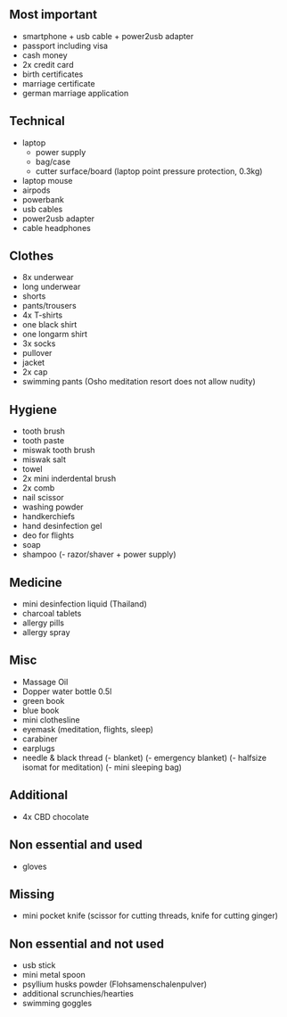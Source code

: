 ## Most important
- smartphone + usb cable + power2usb adapter
- passport including visa
- cash money
- 2x credit card
- birth certificates
- marriage certificate
- german marriage application

## Technical
- laptop
  - power supply
  - bag/case
  - cutter surface/board (laptop point pressure protection, 0.3kg)
- laptop mouse
- airpods
- powerbank
- usb cables
- power2usb adapter
- cable headphones

## Clothes
- 8x underwear
- long underwear
- shorts
- pants/trousers
- 4x T-shirts
- one black shirt
- one longarm shirt
- 3x socks
- pullover
- jacket
- 2x cap
- swimming pants (Osho meditation resort does not allow nudity)

## Hygiene
- tooth brush
- tooth paste
- miswak tooth brush
- miswak salt
- towel
- 2x mini inderdental brush
- 2x comb
- nail scissor
- washing powder
- handkerchiefs
- hand desinfection gel
- deo for flights
- soap
- shampoo
(- razor/shaver + power supply)

## Medicine
- mini desinfection liquid (Thailand)
- charcoal tablets
- allergy pills
- allergy spray

## Misc
- Massage Oil
- Dopper water bottle 0.5l
- green book
- blue book
- mini clothesline
- eyemask (meditation, flights, sleep)
- carabiner
- earplugs
- needle & black thread
(- blanket)
(- emergency blanket)
(- halfsize isomat for meditation)
(- mini sleeping bag)

## Additional
- 4x CBD chocolate

## Non essential and used
- gloves

## Missing
- mini pocket knife (scissor for cutting threads, knife for cutting ginger)

## Non essential and not used
- usb stick
- mini metal spoon
- psyllium husks powder (Flohsamenschalenpulver)
- additional scrunchies/hearties
- swimming goggles
